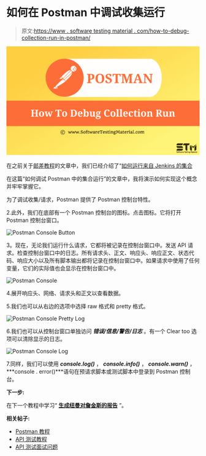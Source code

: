 # 如何在 Postman 中调试收集运行

> 原文:[https://www . software testing material . com/how-to-debug-collection-run-in-postman/](https://www.softwaretestingmaterial.com/how-to-debug-collection-run-in-postman/)

![How To Debug Collection Run In Postman](img/11ffe8bbf99dd8b5079b3254ad829b73.png)

在之前关于[邮差教程](https://www.softwaretestingmaterial.com/postman-tutorial/)的文章中，我们已经介绍了“[如何运行来自 Jenkins 的集合](https://www.softwaretestingmaterial.com/how-to-run-collections-from-jenkins/)

在这篇“如何调试 Postman 中的集合运行”的文章中，我将演示如何实现这个概念并牢牢掌握它。

为了调试收集/请求，Postman 提供了 Postman 控制台特性。

2.此外，我们在底部有一个 Postman 控制台的图标。点击图标。它将打开 Postman 控制台窗口。

![Postman Console Button](img/c602da2daf30ecebdb9ee63e6201eee3.png)

3。现在，无论我们运行什么请求，它都将被记录在控制台窗口中。发送 API 请求。检查控制台窗口中的日志。所有请求头、正文、响应头、响应正文、状态代码、响应大小以及所有脚本输出都将记录在控制台窗口中。如果请求中使用了任何变量，它们的实际值也会显示在控制台窗口中。

![Postman Console](img/de93fd3460bf4d82aaa9c3e432d77dd9.png)

4.展开响应头、网络、请求头和正文以查看数据。

5.我们也可以从右边的选项中选择 raw 格式和 pretty 格式。

![Postman Console Pretty Log](img/7a4bffe92e4cee49893574e2de74f861.png)

6.我们也可以从控制台窗口单独访问 ***错误/信息/警告/日志*** 。有一个 Clear too 选项可以清除显示的日志。

![Postman Console Log](img/e8a30c62b47d63cb36905d4896920f40.png)

7.同样，我们可以使用 ***console.log()*** ， ***console.info()*** ， ***console.warn()*** ，***console . error()***语句在预请求脚本或测试脚本中登录到 Postman 控制台。

**下一步:**

在下一个教程中学习“ [**生成纽曼对詹金斯的报告**](https://www.softwaretestingmaterial.com/generate-newman-reports-on-jenkins/) ”。

**相关帖子:**

*   [Postman 教程](https://www.softwaretestingmaterial.com/postman-tutorial/)
*   [API 测试教程](https://www.softwaretestingmaterial.com/api-testing/)
*   [API 测试面试问题](https://www.softwaretestingmaterial.com/api-testing-interview-questions/)
